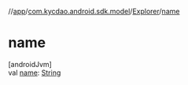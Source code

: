 //[app](../../../index.md)/[com.kycdao.android.sdk.model](../index.md)/[Explorer](index.md)/[name](name.md)

# name

[androidJvm]\
val [name](name.md): [String](https://kotlinlang.org/api/latest/jvm/stdlib/kotlin/-string/index.html)
